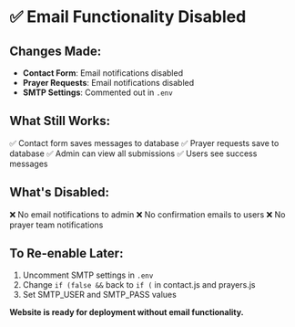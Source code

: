 # ✅ Email Functionality Disabled

## Changes Made:
- **Contact Form**: Email notifications disabled
- **Prayer Requests**: Email notifications disabled  
- **SMTP Settings**: Commented out in `.env`

## What Still Works:
✅ Contact form saves messages to database
✅ Prayer requests save to database
✅ Admin can view all submissions
✅ Users see success messages

## What's Disabled:
❌ No email notifications to admin
❌ No confirmation emails to users
❌ No prayer team notifications

## To Re-enable Later:
1. Uncomment SMTP settings in `.env`
2. Change `if (false &&` back to `if (` in contact.js and prayers.js
3. Set SMTP_USER and SMTP_PASS values

**Website is ready for deployment without email functionality.**
